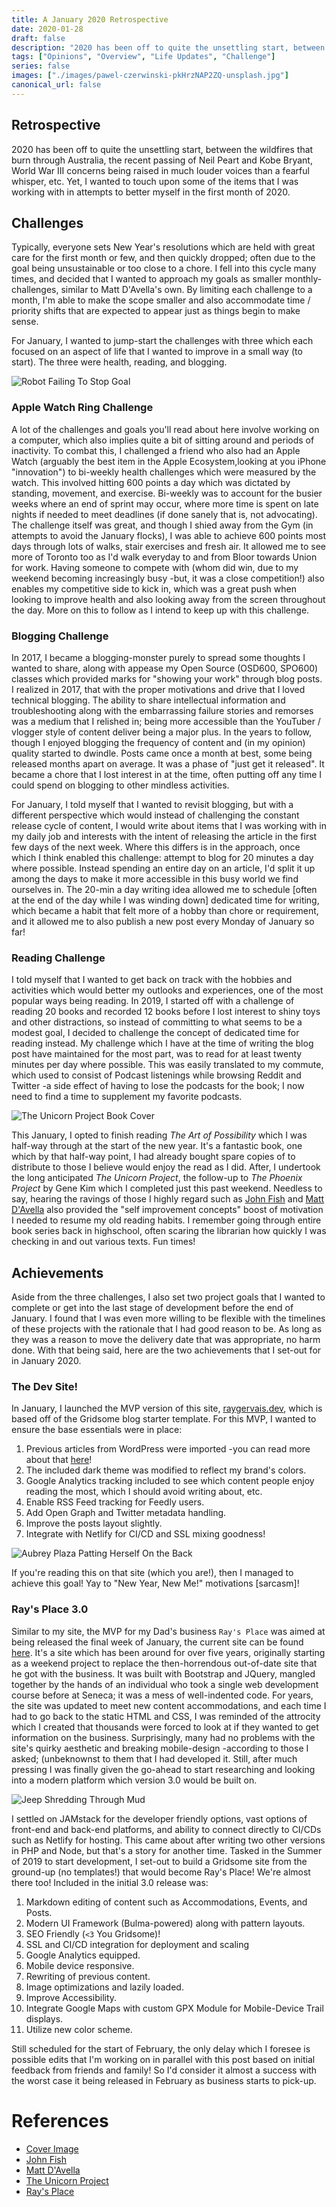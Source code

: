 ```yaml
---
title: A January 2020 Retrospective
date: 2020-01-28
draft: false
description: "2020 has been off to quite the unsettling start, between the wildfires that burn through Australia, the recent passing of Neil Peart and Kobe Bryant, World War III concerns being raised in much louder voices than a fearful whisper, etc. Yet, I wanted to touch upon some of the items that I was working with in attempts to better myself in the first month of 2020."
tags: ["Opinions", "Overview", "Life Updates", "Challenge"]
series: false
images: ["./images/pawel-czerwinski-pkHrzNAP2ZQ-unsplash.jpg"]
canonical_url: false
---
```


## Retrospective

2020 has been off to quite the unsettling start, between the wildfires that burn through Australia, the recent passing of Neil Peart and Kobe Bryant, World War III concerns being raised in much louder voices than a fearful whisper, etc. Yet, I wanted to touch upon some of the items that I was working with in attempts to better myself in the first month of 2020.

## Challenges

Typically, everyone sets New Year's resolutions which are held with great care for the first month or few, and then quickly dropped; often due to the goal being unsustainable or too close to a chore. I fell into this cycle many times, and decided that I wanted to approach my goals as smaller monthly-challenges, similar to Matt D'Avella's own. By limiting each challenge to a month, I'm able to make the scope smaller and also accommodate time / priority shifts that are expected to appear just as things begin to make sense.

For January, I wanted to jump-start the challenges with three which each focused on an aspect of life that I wanted to improve in a small way (to start). The three were health, reading, and blogging.

![Robot Failing To Stop Goal](https://media.giphy.com/media/EizPK3InQbrNK/giphy.gif)

### Apple Watch Ring Challenge

A lot of the challenges and goals you'll read about here involve working on a computer, which also implies quite a bit of sitting around and periods of inactivity. To combat this, I challenged a friend who also had an Apple Watch (arguably the best item in the Apple Ecosystem,looking at you iPhone "innovation") to bi-weekly health challenges which were measured by the watch. This involved hitting 600 points a day which was dictated by standing, movement, and exercise. Bi-weekly was to account for the busier weeks where an end of sprint may occur, where more time is spent on late nights if needed to meet deadlines (if done sanely that is, not advocating). The challenge itself was great, and though I shied away from the Gym (in attempts to avoid the January flocks), I was able to achieve 600 points most days through lots of walks, stair exercises and fresh air. It allowed me to see more of Toronto too as I'd walk everyday to and from Bloor towards Union for work. Having someone to compete with (whom did win, due to my weekend becoming increasingly busy -but, it was a close competition!) also enables my competitive side to kick in, which was a great push when looking to improve health and also looking away from the screen throughout the day. More on this to follow as I intend to keep up with this challenge.

### Blogging Challenge

In 2017, I became a blogging-monster purely to spread some thoughts I wanted to share, along with appease my Open Source (OSD600, SPO600) classes which provided marks for "showing your work" through blog posts. I realized in 2017, that with the proper motivations and drive that I loved technical blogging. The ability to share intellectual information and troubleshooting along with the embarrassing failure stories and remorses was a medium that I relished in; being more accessible than the YouTuber / vlogger style of content deliver being a major plus. In the years to follow, though I enjoyed blogging the frequency of content and (in my opinion) quality started to dwindle. Posts came once a month at best, some being released months apart on average. It was a phase of "just get it released". It became a chore that I lost interest in at the time, often putting off any time I could spend on blogging to other mindless activities.

For January, I told myself that I wanted to revisit blogging, but with a different perspective which would instead of challenging the constant release cycle of content, I would write about items that I was working with in my daily job and interests with the intent of releasing the article in the first few days of the next week. Where this differs is in the approach, once which I think enabled this challenge: attempt to blog for 20 minutes a day where possible. Instead spending an entire day on an article, I'd split it up among the days to make it more accessible in this busy world we find ourselves in. The 20-min a day writing idea allowed me to schedule [often at the end of the day while I was winding down] dedicated time for writing, which became a habit that felt more of a hobby than chore or requirement, and it allowed me to also publish a new post every Monday of January so far!

### Reading Challenge

I told myself that I wanted to get back on track with the hobbies and activities which would better my outlooks and experiences, one of the most popular ways being reading. In 2019, I started off with a challenge of reading 20 books and recorded 12 books before I lost interest to shiny toys and other distractions, so instead of committing to what seems to be a modest goal, I decided to challenge the concept of dedicated time for reading instead. My challenge which I have at the time of writing the blog post have maintained for the most part, was to read for at least twenty minutes per day where possible. This was easily translated to my commute, which used to consist of Podcast listenings while browsing Reddit and Twitter -a side effect of having to lose the podcasts for the book; I now need to find a time to supplement my favorite podcasts.

![The Unicorn Project Book Cover](https://d188rgcu4zozwl.cloudfront.net/content/B07QT9QR41/resources/24138781)

This January, I opted to finish reading _The Art of Possibility_ which I was half-way through at the start of the new year. It's a fantastic book, one which by that half-way point, I had already bought spare copies of to distribute to those I believe would enjoy the read as I did. After, I undertook the long anticipated _The Unicorn Project_, the follow-up to _The Phoenix Project_ by Gene Kim which I completed just this past weekend. Needless to say, hearing the ravings of those I highly regard such as [John Fish](https://www.youtube.com/user/MrFish235/videos?view=0&sort=p&flow=grid) and [Matt D'Avella](https://www.youtube.com/watch?v=NjR9lz-R1xk) also provided the "self improvement concepts" boost of motivation I needed to resume my old reading habits. I remember going through entire book series back in highschool, often scaring the librarian how quickly I was checking in and out various texts. Fun times!

## Achievements

Aside from the three challenges, I also set two project goals that I wanted to complete or get into the last stage of development before the end of January. I found that I was even more willing to be flexible with the timelines of these projects with the rationale that I had good reason to be. As long as they was a reason to move the delivery date that was appropriate, no harm done. With that being said, here are the two achievements that I set-out for in January 2020.

### The Dev Site!

In January, I launched the MVP version of this site, [raygervais.dev](https://www.raygervais.dev), which is based off of the Gridsome blog starter template. For this MVP, I wanted to ensure the base essentials were in place:

1. Previous articles from WordPress were imported -you can read more about that [here](https://www.raygervais.dev/article/migrating-a-word-press-site-to-jam-stack/)!
2. The included dark theme was modified to reflect my brand's colors.
3. Google Analytics tracking included to see which content people enjoy reading the most, which I should avoid writing about, etc.
4. Enable RSS Feed tracking for Feedly users.
5. Add Open Graph and Twitter metadata handling.
6. Improve the posts layout slightly.
7. Integrate with Netlify for CI/CD and SSL mixing goodness!

![Aubrey Plaza Patting Herself On the Back](https://media.giphy.com/media/l1KVbGDWxVr5qw7M4/giphy.gif)

If you're reading this on that site (which you are!), then I managed to achieve this goal! Yay to "New Year, New Me!" motivations [sarcasm]!

### Ray's Place 3.0

Similar to my site, the MVP for my Dad's business `Ray's Place` was aimed at being released the final week of January, the current site can be found [here](http://www.rayzplace.ca). It's a site which has been around for over five years, originally starting as a weekend project to replace the then-horrendous out-of-date site that he got with the business. It was built with Bootstrap and JQuery, mangled together by the hands of an individual who took a single web development course before at Seneca; it was a mess of well-indented code. For years, the site was updated to meet new content accommodations, and each time I had to go back to the static HTML and CSS, I was reminded of the attrocity which I created that thousands were forced to look at if they wanted to get information on the business. Surprisingly, many had no problems with the site's quirky aesthetic and breaking mobile-design -according to those I asked; (unbeknownst to them that I had developed it. Still, after much pressing I was finally given the go-ahead to start researching and looking into a modern platform which version 3.0 would be built on.

![Jeep Shredding Through Mud](https://media.giphy.com/media/mbXsJdt6cFchW/giphy.gif)

I settled on JAMstack for the developer friendly options, vast options of front-end and back-end platforms, and ability to connect directly to CI/CDs such as Netlify for hosting. This came about after writing two other versions in PHP and Node, but that's a story for another time. Tasked in the Summer of 2019 to start development, I set-out to build a Gridsome site from the ground-up (no templates!) that would become Ray's Place! We're almost there too! Included in the initial 3.0 release was:

1. Markdown editing of content such as Accommodations, Events, and Posts.
2. Modern UI Framework (Bulma-powered) along with pattern layouts.
3. SEO Friendly (`<3` You Gridsome)!
4. SSL and CI/CD integration for deployment and scaling
5. Google Analytics equipped.
6. Mobile device responsive.
7. Rewriting of previous content.
8. Image optimizations and lazily loaded.
9. Improve Accessibility.
10. Integrate Google Maps with custom GPX Module for Mobile-Device Trail displays.
11. Utilize new color scheme.

Still scheduled for the start of February, the only delay which I foresee is possible edits that I'm working on in parallel with this post based on initial feedback from friends and family! So I'd consider it almost a success with the worst case it being released in February as business starts to pick-up.

# References

- [Cover Image](https://unsplash.com/photos/pkHrzNAP2ZQ)
- [John Fish](https://www.youtube.com/user/MrFish235/videos?view=0&sort=p&flow=gri)
- [Matt D'Avella](https://www.youtube.com/watch?v=NjR9lz-R1xk)
- [The Unicorn Project](https://itrevolution.com/the-unicorn-project/)
- [Ray's Place](http://www.rayzplace.ca)
